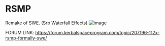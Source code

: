 # RSMP
Remake of SWE. (Srb Waterfall Effects)
![image](https://github.com/AdiriKSP/RSMP/assets/89059610/3890c50c-78b9-419a-81e3-183a664c53a8)

FORUM LINK:
https://forum.kerbalspaceprogram.com/topic/207196-112x-rsmp-formally-swe/

